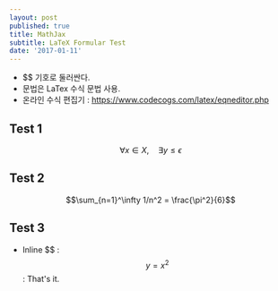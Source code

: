 ```yaml
---
layout: post
published: true
title: MathJax
subtitle: LaTeX Formular Test
date: '2017-01-11'
---
```


* \$\$ 기호로 둘러싼다.
* 문법은 LaTex 수식 문법 사용.
* 온라인 수식 편집기 : <https://www.codecogs.com/latex/eqneditor.php>


## Test 1

$$\forall x \in X, \quad \exists y \leq \epsilon$$

## Test 2

$$\sum_{n=1}^\infty 1/n^2 = \frac{\pi^2}{6}$$

## Test 3
* Inline \$\$ : $$y=x^2$$ : That's it.



